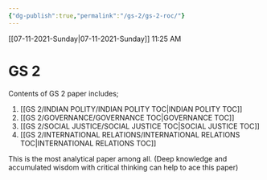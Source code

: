 ```yaml
---
{"dg-publish":true,"permalink":"/gs-2/gs-2-roc/"}
---
```


[[07-11-2021-Sunday\|07-11-2021-Sunday]]  11:25 AM

# GS 2
Contents of GS 2 paper includes; 
1. [[GS 2/INDIAN POLITY/INDIAN POLITY TOC\|INDIAN POLITY TOC]]
2. [[GS 2/GOVERNANCE/GOVERNANCE TOC\|GOVERNANCE TOC]]
3. [[GS 2/SOCIAL JUSTICE/SOCIAL JUSTICE TOC\|SOCIAL JUSTICE TOC]]
4. [[GS 2/INTERNATIONAL RELATIONS/INTERNATIONAL RELATIONS TOC\|INTERNATIONAL RELATIONS TOC]]

This is the most analytical paper among all. (Deep knowledge and accumulated wisdom with critical thinking can help to ace this paper)